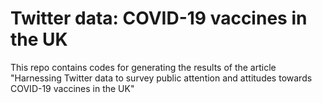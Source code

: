# Twitter data: COVID-19 vaccines in the UK

This repo contains codes for generating the results of the article "Harnessing Twitter data to survey public attention and attitudes towards COVID-19 vaccines in the UK"
